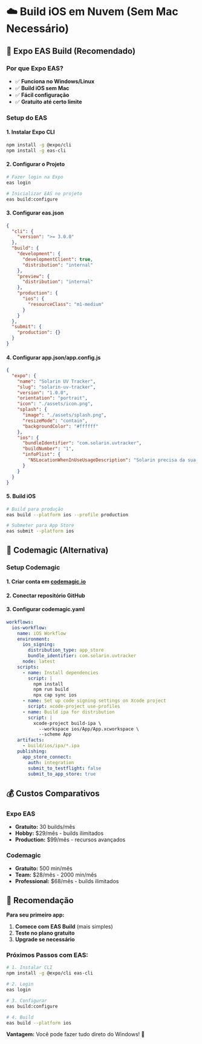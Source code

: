 # ☁️ Build iOS em Nuvem (Sem Mac Necessário)

## 🚀 Expo EAS Build (Recomendado)

### Por que Expo EAS?
- ✅ **Funciona no Windows/Linux**
- ✅ **Build iOS sem Mac**
- ✅ **Fácil configuração**
- ✅ **Gratuito até certo limite**

### Setup do EAS

#### 1. Instalar Expo CLI
```bash
npm install -g @expo/cli
npm install -g eas-cli
```

#### 2. Configurar o Projeto
```bash
# Fazer login na Expo
eas login

# Inicializar EAS no projeto
eas build:configure
```

#### 3. Configurar eas.json
```json
{
  "cli": {
    "version": ">= 3.0.0"
  },
  "build": {
    "development": {
      "developmentClient": true,
      "distribution": "internal"
    },
    "preview": {
      "distribution": "internal"
    },
    "production": {
      "ios": {
        "resourceClass": "m1-medium"
      }
    }
  },
  "submit": {
    "production": {}
  }
}
```

#### 4. Configurar app.json/app.config.js
```json
{
  "expo": {
    "name": "Solarin UV Tracker",
    "slug": "solarin-uv-tracker",
    "version": "1.0.0",
    "orientation": "portrait",
    "icon": "./assets/icon.png",
    "splash": {
      "image": "./assets/splash.png",
      "resizeMode": "contain",
      "backgroundColor": "#ffffff"
    },
    "ios": {
      "bundleIdentifier": "com.solarin.uvtracker",
      "buildNumber": "1",
      "infoPlist": {
        "NSLocationWhenInUseUsageDescription": "Solarin precisa da sua localização para obter dados precisos de UV da sua região."
      }
    }
  }
}
```

#### 5. Build iOS
```bash
# Build para produção
eas build --platform ios --profile production

# Submeter para App Store
eas submit --platform ios
```

## 🔧 Codemagic (Alternativa)

### Setup Codemagic

#### 1. Criar conta em [codemagic.io](https://codemagic.io)

#### 2. Conectar repositório GitHub

#### 3. Configurar codemagic.yaml
```yaml
workflows:
  ios-workflow:
    name: iOS Workflow
    environment:
      ios_signing:
        distribution_type: app_store
        bundle_identifier: com.solarin.uvtracker
      node: latest
    scripts:
      - name: Install dependencies
        script: |
          npm install
          npm run build
          npx cap sync ios
      - name: Set up code signing settings on Xcode project
        script: xcode-project use-profiles
      - name: Build ipa for distribution
        script: |
          xcode-project build-ipa \
            --workspace ios/App/App.xcworkspace \
            --scheme App
    artifacts:
      - build/ios/ipa/*.ipa
    publishing:
      app_store_connect:
        auth: integration
        submit_to_testflight: false
        submit_to_app_store: true
```

## 💰 Custos Comparativos

### Expo EAS
- **Gratuito:** 30 builds/mês
- **Hobby:** $29/mês - builds ilimitados
- **Production:** $99/mês - recursos avançados

### Codemagic
- **Gratuito:** 500 min/mês
- **Team:** $28/mês - 2000 min/mês
- **Professional:** $68/mês - builds ilimitados

## 🎯 Recomendação

**Para seu primeiro app:**
1. **Comece com EAS Build** (mais simples)
2. **Teste no plano gratuito**
3. **Upgrade se necessário**

### Próximos Passos com EAS:
```bash
# 1. Instalar CLI
npm install -g @expo/cli eas-cli

# 2. Login
eas login

# 3. Configurar
eas build:configure

# 4. Build
eas build --platform ios
```

**Vantagem:** Você pode fazer tudo direto do Windows! 🎉 